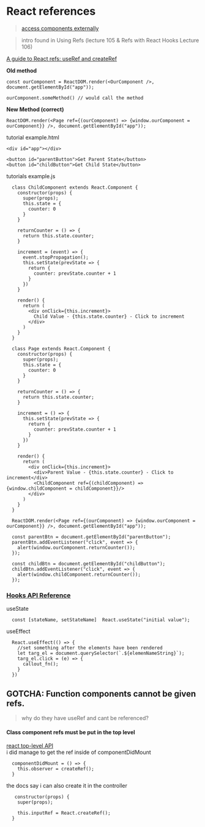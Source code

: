 # React references
>[access components externally](https://brettdewoody.com/accessing-component-methods-and-state-from-outside-react/)    

>intro found in Using Refs (lecture 105 & Refs with React Hooks Lecture 106)   

[A guide to React refs: useRef and createRef](https://blog.logrocket.com/a-guide-to-react-refs/)   

**Old method**
```
const ourComponent = ReactDOM.render(<OurComponent />, document.getElementById("app"));

ourComponent.someMethod() // would call the method
```


**New Method (correct)**
```
ReactDOM.render(<Page ref={(ourComponent) => {window.ourComponent = ourComponent}} />, document.getElementById("app"));
```

tutorial example.html
```
<div id="app"></div>

<button id="parentButton">Get Parent State</button>
<button id="childButton">Get Child State</button>
```

tutorials example.js
```
  class ChildComponent extends React.Component {
    constructor(props) {
      super(props);
      this.state = {
        counter: 0
      }
    }

    returnCounter = () => {
      return this.state.counter;
    }

    increment = (event) => {
      event.stopPropagation();
      this.setState(prevState => {
        return {
          counter: prevState.counter + 1
        }
      })
    }

    render() {
      return (
        <div onClick={this.increment}>
          Child Value - {this.state.counter} - Click to increment
        </div>
      )
    }
  }

  class Page extends React.Component {
    constructor(props) {
      super(props);
      this.state = {
        counter: 0
      }
    }

    returnCounter = () => {
      return this.state.counter;
    }

    increment = () => {
      this.setState(prevState => {
        return {
          counter: prevState.counter + 1
        }
      })
    }

    render() {
      return (
        <div onClick={this.increment}>
          <div>Parent Value - {this.state.counter} - Click to increment</div>
          <ChildComponent ref={(childComponent) => {window.childComponent = childComponent}}/>
        </div>
      )
    }
  }

  ReactDOM.render(<Page ref={(ourComponent) => {window.ourComponent = ourComponent}} />, document.getElementById("app"));

  const parentBtn = document.getElementById("parentButton");
  parentBtn.addEventListener("click", event => {
    alert(window.ourComponent.returnCounter());
  });

  const childBtn = document.getElementById("childButton");
  childBtn.addEventListener("click", event => {
    alert(window.childComponent.returnCounter());
  });
```
### [Hooks API Reference](https://reactjs.org/docs/hooks-reference.html)   
useState
```
  const [stateName, setStateName]  React.useState("initial value");
```
useEffect
```
  React.useEffect(() => {
    //set something after the elements have been rendered
    let targ_el = document.querySelector(`.${elemenNameString}`);
    targ_el.click = (e) => {
      callout_fn();
    }
  })
```

## GOTCHA: Function components cannot be given refs.
> why do they have useRef and cant be referenced?


#### Class component refs must be put in the top level
[react top-level API](https://reactjs.org/docs/react-api.html)    
i did manage to get the ref inside of componentDidMount
```
  componentDidMount = () => {
    this.observer = createRef();
  }
```

the docs say i can also create it in the controller
```
   constructor(props) {
    super(props);

    this.inputRef = React.createRef();
  }
```

